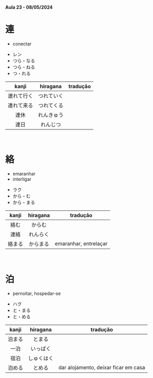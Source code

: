#### Aula 23 - 08/05/2024


# 連
- conectar

<ul><li>レン</li><li>つら・なる</li><li>つら・ねる</li><li>つ・れる</li></ul>

| kanji | hiragana | tradução |
|:---:|:---:|:---:|
| 連れて行く | つれていく |  |
| 連れて来る | つれてくる |  |
| 連休 | れんきゅう |  |
| 連日 | れんじつ |  |

<br>


# 絡
<ul><li>emaranhar</li><li>interligar</li></ul>

<ul><li>ラク</li><li>から・む</li><li>から・まる</li></ul>

| kanji | hiragana | tradução |
|:---:|:---:|:---:|
| 絡む | からむ |  |
| 連絡 | れんらく |  |
| 絡まる | からまる | emaranhar, entrelaçar |

<br>


# 泊
- pernoitar, hospedar-se

<ul><li>ハク</li><li>と・まる</li><li>と・める</li></ul>

| kanji | hiragana | tradução |
|:---:|:---:|:---:|
| 泊まる | とまる |  |
| 一泊 | いっぱく |  |
| 宿泊 | しゅくはく |  |
| 泊める | とめる | dar alojamento, deixar ficar em casa |